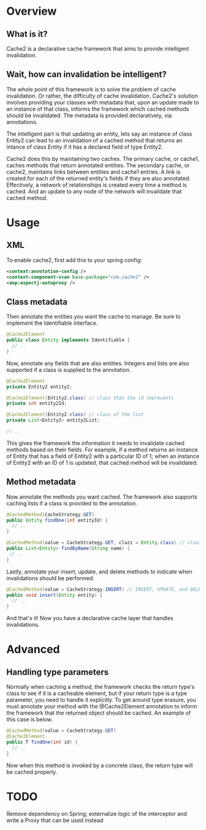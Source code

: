 Overview
======

What is it?
------

Cache2 is a declarative cache framework that aims to provide intelligent invalidation.

Wait, how can invalidation be intelligent?
------

The whole point of this framework is to solve the problem of cache invalidation. Or rather, the difficulty of cache invalidation. Cache2's solution involves providing your classes with metadata that, upon an update made to an instance of that class, informs the framework which cached methods should be invalidated. The metadata is provided declaratively, via annotations.

The intelligent part is that updating an entity, lets say an instance of class Entity2 can lead to an invalidation of a cached method that returns an intance of class Entity if it has a declared field of type Entity2.

Cache2 does this by maintaining two caches. The primary cache, or cache1, caches methods that return annotated entities. The secondary cache, or cache2, maintains links between entities and cache1 entries. A link is created for each of the returned entity's fields if they are also annotated. Effectively, a network of relationships is created every time a method is cached. And an update to any node of the network will invalidate that cached method.

Usage
======

XML
------

To enable cache2, first add this to your spring config:

```xml
<context:annotation-config />
<context:component-scan base-package="com.cache2" />
<aop:aspectj-autoproxy />
```

Class metadata
------

Then annotate the entities you want the cache to manage. Be sure to implement the Identifiable interface.

```java
@Cache2Element
public class Entity implements Identifiable {
  // ..
}
```

Now, annotate any fields that are also entities. Integers and lists are also supported if a class is supplied to the annotation.

```java
@Cache2Element
private Entity2 entity2;

@Cache2Element(Entity2.class) // class that the id represents
private int entity2Id;

@Cache2Element(Entity2.class) // class of the list
private List<Entity2> entity2List;

// ..
```

This gives the framework the information it needs to invalidate cached methods based on their fields. For example, if a method returns an instance of Entity that has a field of Entity2 with a particular ID of 1; when an instance of Entity2 with an ID of 1 is updated, that cached method will be invalidated.

Method metadata
------

Now annotate the methods you want cached. The framework also supports caching lists if a class is provided to the annotation.

```java
@CachedMethod(CacheStrategy.GET)
public Entity findOne(int entityId) {
  // ..
}

@CachedMethod(value = CacheStrategy.GET, clazz = Entity.class) // class of the list
public List<Entity> findByName(String name) {
 // ..
}
```

Lastly, annotate your insert, update, and delete methods to indicate when invalidations should be performed.

```java
@CachedMethod(value = CacheStrategy.INSERT) // INSERT, UPDATE, and DELETE alias to INVALIDATE
public void insert(Entity entity) {
  // ..
}
```

And that's it! Now you have a declarative cache layer that handles invalidations.

Advanced
======

Handling type parameters
------

Normally when caching a method, the framework checks the return type's class to see if it is a cacheable element, but if your return type is a type parameter, you need to handle it explicitly. To get around type erasure, you must annotate your method with the @Cache2Element annotation to inform the framework that the returned object should be cached. An example of this case is below.

```java
@CachedMethod(value = CacheStrategy.GET)
@Cache2Element
public T findOne(int id) {
  // ..
}
```

Now when this method is invoked by a concrete class, the return type will be cached properly.

TODO
======

Remove dependency on Spring; externalize logic of the interceptor and write a Proxy that can be used instead
